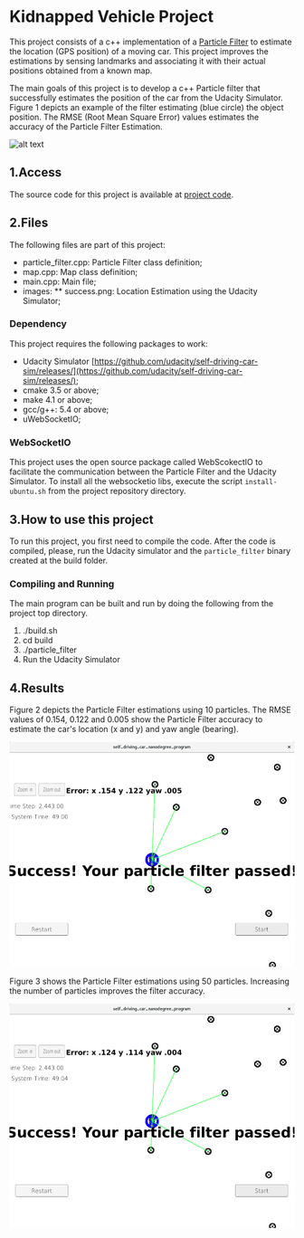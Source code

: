 # Kidnapped Vehicle Project

This project consists of a c++ implementation of a [Particle Filter](https://en.wikipedia.org/wiki/Particle_filter) to estimate the location (GPS position) of a moving car. This project improves the estimations by sensing landmarks and associating it with their actual positions obtained from a known map. 

The main goals of this project is to develop a c++ Particle filter that successfully estimates the position of the car from the Udacity Simulator. Figure 1 depicts an example of the filter estimating (blue circle) the object position. The RMSE (Root Mean Square Error) values estimates the accuracy of the Particle Filter Estimation.

![alt text][image4]

[//]: # (Image References)

[image1]: images/success.png "Particle Filter Correctly Estimates Car Location" 
[image2]: images/10_particles.png "Particle Filter with 10 particles." 
[image3]: images/50_particles.png "Particle Filter with 50 particles." 
[image4]: images/animation.gif "Particle Filter estimating car locations." 



## 1.Access 

The source code for this project is available at [project code](https://github.com/otomata/CarND-Kidnapped-Vehicle-Project).

## 2.Files

The following files are part of this project: 
* particle_filter.cpp:   Particle Filter class definition;
* map.cpp: Map class definition;
* main.cpp: Main file; 
* images: 
** success.png:  Location Estimation using the Udacity Simulator; 

### Dependency

This project requires the following packages to work:
* Udacity Simulator [https://github.com/udacity/self-driving-car-sim/releases/](https://github.com/udacity/self-driving-car-sim/releases/);
* cmake 3.5 or above;
* make 4.1 or above;
* gcc/g++: 5.4 or above;
* uWebSocketIO;

### WebSocketIO

This project uses the open source package called WebScokectIO to facilitate the communication between the 
Particle Filter and the Udacity Simulator. To install all the websocketio libs, execute the script ``install-ubuntu.sh`` from the project repository directory.

## 3.How to use this project

To run this project, you first need to compile the code. After the code is compiled, please, run the Udacity simulator and the ``particle_filter`` binary created at the build folder.

### Compiling and Running

The main program can be built and run by doing the following from the project top directory.

1. ./build.sh
2. cd build
3. ./particle_filter
4. Run the Udacity Simulator

## 4.Results

Figure 2 depicts the Particle Filter estimations using 10 particles. The RMSE values of 0.154, 0.122 and 0.005 show the Particle Filter accuracy to estimate the car's location (x and y) and yaw angle (bearing). 

![alt text][image2]

Figure 3 shows the Particle Filter estimations using 50 particles. Increasing the number of particles improves the filter accuracy.

![alt text][image3]





